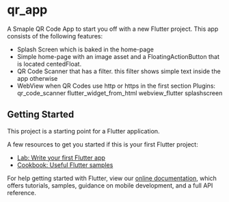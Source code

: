 # qr_app

A Smaple QR Code App to start you off with a new Flutter project.
This app consists of the following features:
- Splash Screen which is baked in the home-page
- Simple home-page with an image asset and a FloatingActionButton that is located centedFloat.
- QR Code Scanner that has a filter. this filter shows simple text inside the app otherwise
- WebView when QR Codes use http or https in the first section
Plugins:
  qr_code_scanner
  flutter_widget_from_html
  webview_flutter
  splashscreen

## Getting Started

This project is a starting point for a Flutter application.

A few resources to get you started if this is your first Flutter project:

- [Lab: Write your first Flutter app](https://flutter.dev/docs/get-started/codelab)
- [Cookbook: Useful Flutter samples](https://flutter.dev/docs/cookbook)

For help getting started with Flutter, view our
[online documentation](https://flutter.dev/docs), which offers tutorials,
samples, guidance on mobile development, and a full API reference.

